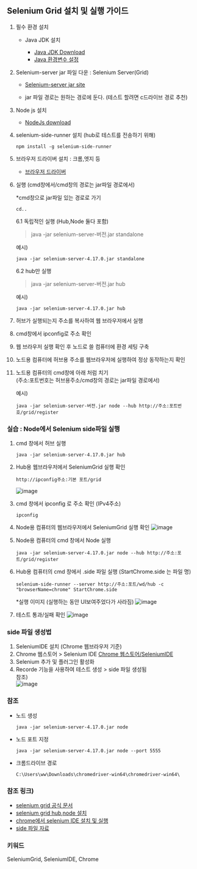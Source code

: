 ## Selenium Grid 설치 및 실행 가이드

1. 필수 환경 설치
    - Java JDK 설치 

        - [Java JDK Download](https://www.oracle.com/kr/java/technologies/downloads/)   
        - [Java 환경변수 설정](https://coding-factory.tistory.com/838)
 
2. Selenium-server jar 파일 다운 : Selenium Server(Grid)
   
    - [Selenium-server jar site](https://www.selenium.dev/downloads/)

    - jar 파일 경로는 원하는 경로에 둔다. (테스트 할려면 c드라이브 경로 추천)

3. Node js 설치   
    - [NodeJs download](https://nodejs.org/en/download/current)
4. selenium-side-runner 설치 (hub로 테스트를 전송하기 위해)
    ```
    npm install -g selenium-side-runner
    ```

5. 브라우저 드라이버 설치 : 크롬,엣지 등

    - [브라우저 드라이버](https://www.selenium.dev/documentation/webdriver/troubleshooting/errors/driver_location/#use-the-path-environment-variable)

6. 실행 (cmd창에서/cmd창의 경로는 jar파일 경로에서)
    
    *cmd창으로 jar파일 있는 경로로 가기
    ``` 
    cd..
    ```

    6.1 독립적인 실행 (Hub,Node 둘다 포함)

    > java -jar selenium-server-버전.jar standalone  

    예시)
    ```   
    java -jar selenium-server-4.17.0.jar standalone
    ```

    6.2 hub만 실행
    
    > java -jar selenium-server-버전.jar hub

    예시)
    ``` 
    java -jar selenium-server-4.17.0.jar hub
    ```

7. 허브가 실행되는지 주소를 복사하여 웹 브라우저에서 실행

8. cmd창에서 ipconfig로 주소 확인

9. 웹 브라우저 실행 확인 후 노드로 쓸 컴퓨터에 환경 세팅 구축

10. 노드용 컴퓨터에 허브용 주소를 웹브라우저에 실행하여 정상 동작하는지 확인

11. 노드용 컴퓨터의 cmd창에 아래 처럼 치기   
    (주소:포트번호는 허브용주소/cmd창의 경로는 jar파일 경로에서)

    예시)
    ```
    java -jar selenium-server-버전.jar node --hub http://주소:포트번호/grid/register 
    ```

### 실습 : Node에서 Selenium side파일 실행
1. cmd 창에서 허브 실행
    ```
    java -jar selenium-server-4.17.0.jar hub
    ```
2. Hub용 웹브라우저에서 SeleniumGrid 실행 확인
    ```
    http://ipconfig주소:기본 포트/grid
    ```
    ![image](https://github.com/yjbae-ww/WebAutomatedTest/assets/159973972/389b5693-704b-494e-a303-6845d69730bc)

3. cmd 창에서 ipconfig 로 주소 확인 (IPv4주소)
    ```
    ipconfig
    ```
4. Node용 컴퓨터의 웹브라우저에서 SeleniumGrid 실행 확인
    ![image](https://github.com/yjbae-ww/WebAutomatedTest/assets/159973972/2d0c05e1-5a81-4203-a811-52a7d334d02d)

5. Node용 컴퓨터의 cmd 창에서 Node 실행
    ```
    java -jar selenium-server-4.17.0.jar node --hub http://주소:포트/grid/register
    ```
6. Hub용 컴퓨터의 cmd 창에서 .side 파일 실행 (StartChrome.side 는 파일 명)
    ```
    selenium-side-runner --server http://주소:포트/wd/hub -c "browserName=chrome" StartChrome.side
    ```
    *실행 이미지 (실행하는 동안 UI보여주었다가 사라짐)
    ![image](https://github.com/yjbae-ww/WebAutomatedTest/assets/159973972/9263df7b-a84c-4559-9fd8-ba49bed7df94)

7. 테스트 통과/실패 확인
    ![image](https://github.com/yjbae-ww/WebAutomatedTest/assets/159973972/28d8e1e1-cca4-420d-bb9b-ab5f851eb5f1)

### side 파일 생성법
1. SeleniumIDE 설치 (Chrome 웹브라우저 기준)
2. Chrome 웹스토어 > Selenium IDE [Chrome 웹스토어/SeleniumIDE](https://chromewebstore.google.com/detail/selenium-ide/mooikfkahbdckldjjndioackbalphokd)
3. Selenium 추가 및 플러그인 활성화
4. Recorde 기능을 사용하여 테스트 생성 > side 파일 생성됨   
참조)    
   ![image](https://github.com/yjbae-ww/WebAutomatedTest/assets/159973972/41122241-93d7-4cf5-a7c0-03f0354a96b9)


### 참조

- 노드 생성
    ```
    java -jar selenium-server-4.17.0.jar node
    ```
- 노드 포트 지정
    ```
    java -jar selenium-server-4.17.0.jar node --port 5555
    ```
- 크롬드라이브 경로
    ```
    C:\Users\ww\Downloads\chromedriver-win64\chromedriver-win64\
    ```

### 참조 링크)   
- [selenium grid 공식 문서](https://www.selenium.dev/documentation/grid/getting_started/)   
- [selenium grid hub,node 설치](https://www.whatap.io/ko/blog/39/)
- [chrome에서 selenium IDE 설치 및 실행](https://crazykim2.tistory.com/382)   
- [side 파일 자료](https://github.com/SeleniumHQ/selenium-ide/blob/trunk/tests/examples/echo.side)   

### 키워드
SeleniumGrid, SeleniumIDE, Chrome
